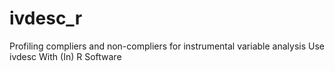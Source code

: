 # ivdesc_r
Profiling compliers and non-compliers for instrumental variable analysis Use ivdesc With (In) R Software
